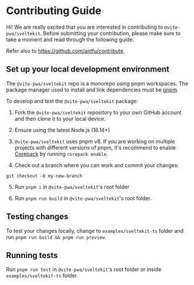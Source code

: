 # Contributing Guide

Hi! We are really excited that you are interested in contributing to `@vite-pwa/sveltekit`. Before submitting your contribution, please make sure to take a moment and read through the following guide.

Refer also to https://github.com/antfu/contribute.

## Set up your local development environment

The `@vite-pwa/sveltekit` repo is a monorepo using pnpm workspaces. The package manager used to install and link dependencies must be [pnpm](https://pnpm.io/).

To develop and test the `@vite-pwa/sveltekit` package:

1. Fork the `@vite-pwa/sveltekit` repository to your own GitHub account and then clone it to your local device.

2. Ensure using the latest Node.js (16.14+)

3. `@vite-pwa/sveltekit` uses pnpm v8. If you are working on multiple projects with different versions of pnpm, it's recommend to enable [Corepack](https://github.com/nodejs/corepack) by running `corepack enable`.

4. Check out a branch where you can work and commit your changes:
```shell
git checkout -b my-new-branch
```

5. Run `pnpm i` in `@vite-pwa/sveltekit`'s root folder

6. Run `pnpm run build` in `@vite-pwa/sveltekit`'s root folder.

## Testing changes

To test your changes locally, change to `examples/sveltekit-ts` folder and run `pnpm run build && pnpm run preview`.

## Running tests

Run `pnpm run test` in `@vite-pwa/sveltekit`'s root folder or inside `examples/sveltekit-ts` folder.


